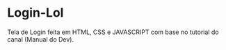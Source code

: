 # Login-Lol
Tela de Login feita em HTML, CSS e JAVASCRIPT  com base no tutorial do canal (Manual do Dev).
